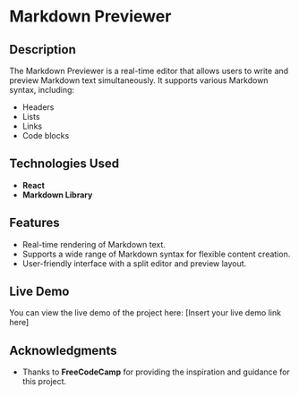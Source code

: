 # Markdown Previewer  

## Description  
The Markdown Previewer is a real-time editor that allows users to write and preview Markdown text simultaneously. It supports various Markdown syntax, including:  
- Headers  
- Lists  
- Links  
- Code blocks  

## Technologies Used  
- **React**  
- **Markdown Library**  

## Features  
- Real-time rendering of Markdown text.  
- Supports a wide range of Markdown syntax for flexible content creation.  
- User-friendly interface with a split editor and preview layout.  

## Live Demo  
You can view the live demo of the project here: [Insert your live demo link here]  

## Acknowledgments  
- Thanks to **FreeCodeCamp** for providing the inspiration and guidance for this project. 

